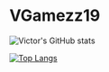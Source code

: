 # VGamezz19

![Victor's GitHub stats](https://github-readme-stats.vercel.app/api?username=VGamezz19&include_all_commits=true)


[![Top Langs](https://github-readme-stats.vercel.app/api/top-langs/?username=VGamezz19&layout=compact)](https://github.com/anuraghazra/github-readme-stats)

